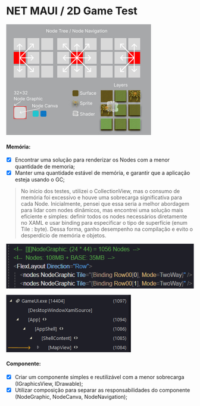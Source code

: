 # NET MAUI / 2D Game Test

![nodes](.github/nodes.jpg)

#### Memória:
- [x] Encontrar uma solução para renderizar os Nodes com a menor quantidade de memoria;
- [x] Manter uma quantidade estável de memória, e garantir que a aplicação esteja usando o GC;

> No início dos testes, utilizei o CollectionView, mas o consumo de memória foi excessivo e houve uma sobrecarga significativa para cada Node. Inicialmente, pensei que essa seria a melhor abordagem para lidar com nodes dinâmicos, mas encontrei uma solução mais eficiente e simples: definir todos os nodes necessários diretamente no XAML e usar binding para especificar o tipo de superfície (enum Tile : byte). Dessa forma, ganho desempenho na compilação e evito o desperdício de memória e objetos.

![nodes](.github/view-xaml.png)

![nodes](.github/view-tree.png)

#### Componente:
- [x] Criar um componente simples e reutilizável com a menor sobrecarga (IGraphicsView, IDrawable);
- [x] Utilizar composição para separar as responsabilidades do componente (NodeGraphic, NodeCanva, NodeNavigation);
